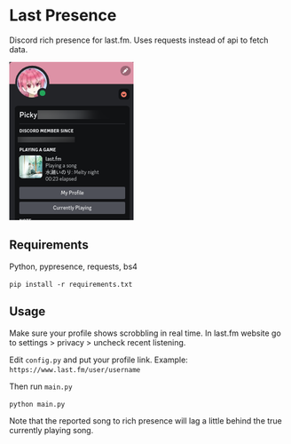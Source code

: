 # Last Presence

Discord rich presence for last.fm.  Uses requests instead of api to fetch data.

![preview](preview.png)

## Requirements

Python, pypresence, requests, bs4

`pip install -r requirements.txt`

## Usage
Make sure your profile shows scrobbling in real time.  In last.fm website go to settings > privacy > uncheck recent listening.

Edit `config.py` and put your profile link.  Example: `https://www.last.fm/user/username`

Then run `main.py`

`python main.py`

Note that the reported song to rich presence will lag a little behind the true currently playing song.
